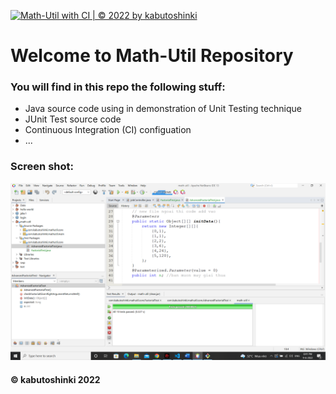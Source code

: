 [![Math-Util with CI | © 2022 by kabutoshinki](https://github.com/kabutoshinki/math-util/actions/workflows/math-util-ci.yml/badge.svg)](https://github.com/kabutoshinki/math-util/actions/workflows/math-util-ci.yml)
# Welcome to Math-Util Repository

### You will find in this repo the following stuff:
* Java source code using in demonstration of Unit Testing technique
* JUnit Test source code
* Continuous Integration (CI) configuation
* ...

### Screen shot:
![Junit-DDT](https://github.com/kabutoshinki/math-util/blob/main/images/math-util-intro.png)

#### © kabutoshinki 2022